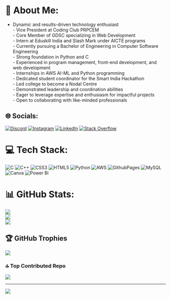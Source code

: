 # 💫 About Me:
- Dynamic and results-driven technology enthusiast<br>- Vice President at Coding Club PRPCEM<br>- Core Member of GDSC specializing in Web Development<br>- Intern at Eduskill India and Slash Mark under AICTE programs<br>- Currently pursuing a Bachelor of Engineering in Computer Software Engineering<br>- Strong foundation in Python and C<br>- Experienced in program management, front-end development, and web development<br>- Internships in AWS AI-ML and Python programming<br>- Dedicated student coordinator for the Smart India Hackathon<br>- Led college to become a Nodal Centre<br>- Demonstrated leadership and coordination abilities<br>- Eager to leverage expertise and enthusiasm for impactful projects<br>- Open to collaborating with like-minded professionals


## 🌐 Socials:
[![Discord](https://img.shields.io/badge/Discord-%237289DA.svg?logo=discord&logoColor=white)](https://discord.gg/adi__7781) [![Instagram](https://img.shields.io/badge/Instagram-%23E4405F.svg?logo=Instagram&logoColor=white)](https://instagram.com/adi__7781) [![LinkedIn](https://img.shields.io/badge/LinkedIn-%230077B5.svg?logo=linkedin&logoColor=white)](https://www.linkedin.com/in/aditya-bharti-578b90231/) [![Stack Overflow](https://img.shields.io/badge/-Stackoverflow-FE7A16?logo=stack-overflow&logoColor=white)](https://stackoverflow.com/users/17585469/aditya-bharti) 

# 💻 Tech Stack:
![C](https://img.shields.io/badge/c-%2300599C.svg?style=for-the-badge&logo=c&logoColor=white) ![C++](https://img.shields.io/badge/c++-%2300599C.svg?style=for-the-badge&logo=c%2B%2B&logoColor=white) ![CSS3](https://img.shields.io/badge/css3-%231572B6.svg?style=for-the-badge&logo=css3&logoColor=white) ![HTML5](https://img.shields.io/badge/html5-%23E34F26.svg?style=for-the-badge&logo=html5&logoColor=white) ![Python](https://img.shields.io/badge/python-3670A0?style=for-the-badge&logo=python&logoColor=ffdd54) ![AWS](https://img.shields.io/badge/AWS-%23FF9900.svg?style=for-the-badge&logo=amazon-aws&logoColor=white) ![GithubPages](https://img.shields.io/badge/github%20pages-121013?style=for-the-badge&logo=github&logoColor=white) ![MySQL](https://img.shields.io/badge/mysql-%2300000f.svg?style=for-the-badge&logo=mysql&logoColor=white) ![Canva](https://img.shields.io/badge/Canva-%2300C4CC.svg?style=for-the-badge&logo=Canva&logoColor=white) ![Power Bi](https://img.shields.io/badge/power_bi-F2C811?style=for-the-badge&logo=powerbi&logoColor=black)
# 📊 GitHub Stats:
![](https://github-readme-stats.vercel.app/api?username=adityabharti83&theme=dark&hide_border=false&include_all_commits=true&count_private=false)<br/>
![](https://github-readme-streak-stats.herokuapp.com/?user=adityabharti83&theme=dark&hide_border=false)<br/>
![](https://github-readme-stats.vercel.app/api/top-langs/?username=adityabharti83&theme=dark&hide_border=false&include_all_commits=true&count_private=false&layout=compact)

## 🏆 GitHub Trophies
![](https://github-profile-trophy.vercel.app/?username=adityabharti83&theme=radical&no-frame=false&no-bg=false&margin-w=4)

### 🔝 Top Contributed Repo
![](https://github-contributor-stats.vercel.app/api?username=adityabharti83&limit=5&theme=dark&combine_all_yearly_contributions=true)

---
[![](https://visitcount.itsvg.in/api?id=adityabharti83&icon=2&color=0)](https://visitcount.itsvg.in)

<!-- Proudly created with GPRM ( https://gprm.itsvg.in ) -->
